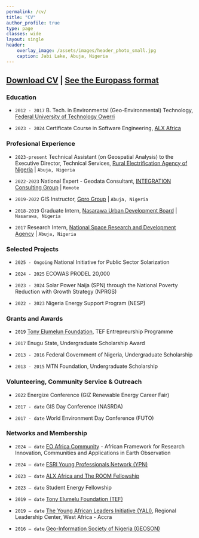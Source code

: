 ```yaml
---
permalink: /cv/
title: "CV"
author_profile: true
type: page
classes: wide
layout: single
header:
    overlay_image: /assets/images/header_photo_small.jpg
    caption: Jabi Lake, Abuja, Nigeria
---
```

## [Download CV](https://drive.google.com/file/d/1tkLFHEBAa-kUmDhZMFezwS8hv2tERq5d/view?usp=sharing) | [See the Europass format](https://drive.google.com/file/d/1nmYhALcjy6R9zKAfx3UoRwfOyfzvxdX6/view?usp=sharing)

### Education

* `2012 - 2017`
B. Tech. in Environmental (Geo-Environmental) Technology, [Federal University of Technology Owerri](https://futo.edu.gov)

* `2023 - 2024`
Certificate Course in Software Engineering, [ALX Africa](https://www.alxafrica.com)

### Profesional Experience

* `2023-present`
Technical Assistant (on Geospatial Analysis) to the Executive Director, Technical Services, [Rural Electrification Agency of Nigeria](https://rea.gov.ng/) | `Abuja, Nigeria`

* `2022-2023`
National Expert - Geodata Consultant, [INTEGRATION Consulting Group](https://integration.org/environment-energy/) | `Remote`

* `2019-2022`
GIS Instructor, [Gpro Group](https://goldenpro.group/) | `Abuja, Nigeria`

* `2018-2019`
Graduate Intern, [Nasarawa Urban Development Board](https://nasarawastate.gov.ng/nasarawa-state-urban-development-board/) | `Nasarawa, Nigeria`

* `2017`
Research Intern, [National Space Research and Development Agency](https://central.nasrda.gov.ng/) | `Abuja, Nigeria`

### Selected Projects

* `2025 - Ongoing`
National Initiative for Public Sector Solarization

* `2024 - 2025`
ECOWAS PRODEL 20,000 

* `2023 - 2024`
Solar Power Naija (SPN) through the National Poverty Reduction with Growth Strategy (NPRGS)

* `2022 - 2023`
Nigeria Energy Support Program (NESP)

### Grants and Awards

* `2019`
[Tony Elumelun Foundation](https://tefconnect.com/), TEF Entrepreurship Programme

* `2017`
Enugu State, Undergraduate Scholarship Award

* `2013 - 2016`
Federal Government of Nigeria, Undergraduate Scholarship

* `2013 - 2015`
MTN Foundation, Undergraduate Scholarship

### Volunteering, Community Service & Outreach

* `2022`
Energize Conference (GIZ Renewable Energy Career Fair)

* `2017 - date`
GIS Day Conference (NASRDA)

* `2017 - date`
World Environment Day Conference (FUTO)

### Networks and Membership

* `2024 – date`
[EO Africa Community](https://www.eoafrica-rd.org/eo-africa-community/) - African Framework for Research Innovation, Communities and Applications in Earth Observation

* `2024 – date`
[ESRI Young Professionals Network (YPN)](https://www.esri.com/en-us/about/ypn/overview)

* `2023 – date`
[ALX Africa and The ROOM Fellowship](https://www.alxafrica.com/alumni-community/)
* `2023 – date`
Student Energy Fellowship
* `2019 – date`
[Tony Elumelu Foundation (TEF)](https://tefconnect.com/)

* `2019 – date`
[The Young African Leaders Initiative (YALI)](https://yaliwestafrica.net/rlc/), Regional Leadership Center, West Africa - Accra

* `2016 – date`
[Geo-Information Society of Nigeria (GEOSON)](https://geoson.ng/become-a-member/)



